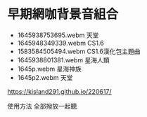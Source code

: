 # 早期網咖背景音組合

+ 1645938753695.webm 天堂
+ 1645948349339.webm CS1.6
+ 1583584505494.webm CS1.6漢化包主題曲
+ 1645938801381.webm 星海人類
+ 1645p.webm 星海神族
+ 1645p2.webm 天堂


https://kisland291.github.io/220617/

使用方法
全部撥放一起聽
